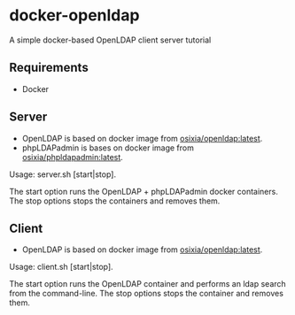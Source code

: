 # docker-openldap
A simple docker-based OpenLDAP client server tutorial

## Requirements

- Docker

## Server

- OpenLDAP is based on docker image from [osixia/openldap:latest](https://hub.docker.com/r/osixia/openldap/).
- phpLDAPadmin is bases on docker image from [osixia/phpldapadmin:latest](https://hub.docker.com/r/osixia/phpldapadmin/).

Usage: server.sh [start|stop].

The start option runs the OpenLDAP + phpLDAPadmin docker containers.
The stop options stops the containers and removes them.

## Client

- OpenLDAP is based on docker image from [osixia/openldap:latest](https://hub.docker.com/r/osixia/openldap/).

Usage: client.sh [start|stop].

The start option runs the OpenLDAP container and performs an ldap search from the command-line.
The stop options stops the container and removes them.
